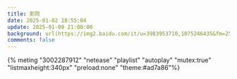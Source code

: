 ```yaml
---
title: 影院
date: 2025-01-02 18:55:04
update: 2025-01-09 21:00:00
background: url(https://img2.baidu.com/it/u=3983953710,1075246435&fm=253&fmt=auto&app=138&f=JPEG?w=889&h=500)
comments: false
---
```

{% meting "3002287912" "netease" "playlist" "autoplay" "mutex:true" "listmaxheight:340px" "preload:none" "theme:#ad7a86"%}

